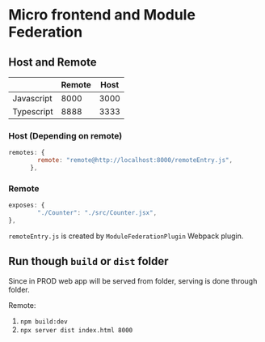 # Micro frontend and Module Federation



## Host and Remote

|            | Remote | Host |
|------------|--------|------|
| Javascript | 8000   | 3000 |
| Typescript | 8888   | 3333 |

### Host (Depending on remote)

```javascript
remotes: {
        remote: "remote@http://localhost:8000/remoteEntry.js", 
      },
```

### Remote

```javascript
exposes: {
        "./Counter": "./src/Counter.jsx", 
},
```

`remoteEntry.js` is created by `ModuleFederationPlugin` Webpack plugin.

## Run though `build` or `dist` folder

Since in PROD web app will be served from folder, serving is done through folder.

Remote: 

1. `npm build:dev`
2. `npx server dist index.html 8000`

